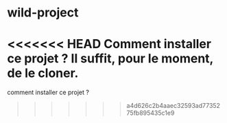 # wild-project
<<<<<<< HEAD
Comment installer ce projet ?
Il suffit, pour le moment, de le cloner.
=======


comment installer ce projet ?
>>>>>>> a4d626c2b4aaec32593ad7735275fb895435c1e9
